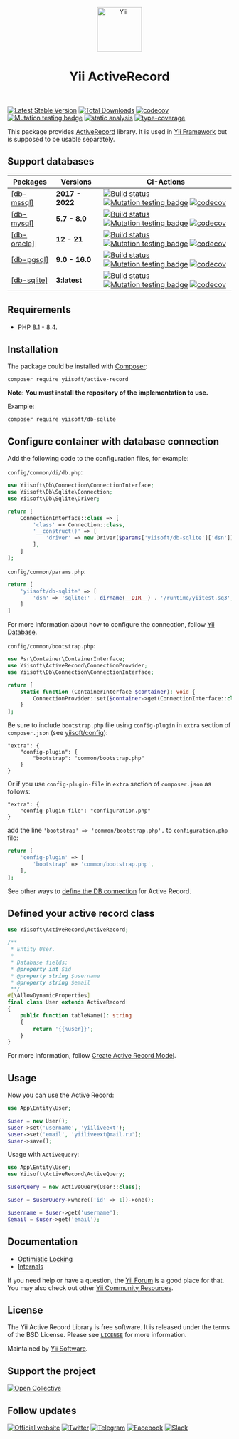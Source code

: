 <p align="center">
    <a href="https://github.com/yiisoft" target="_blank">
        <img src="https://yiisoft.github.io/docs/images/yii_logo.svg" height="100px" alt="Yii">
    </a>
    <h1 align="center">Yii ActiveRecord</h1>
    <br>
</p>

[![Latest Stable Version](https://poser.pugx.org/yiisoft/active-record/v)](https://packagist.org/packages/yiisoft/active-record)
[![Total Downloads](https://poser.pugx.org/yiisoft/active-record/downloads)](https://packagist.org/packages/yiisoft/active-record)
[![codecov](https://codecov.io/gh/yiisoft/active-record/branch/master/graph/badge.svg?token=w4KarhYyEF)](https://codecov.io/gh/yiisoft/active-record)
[![Mutation testing badge](https://img.shields.io/endpoint?style=flat&url=https%3A%2F%2Fbadge-api.stryker-mutator.io%2Fgithub.com%2Fyiisoft%2Factive-record%2Fmaster)](https://dashboard.stryker-mutator.io/reports/github.com/yiisoft/active-record/master)
[![static analysis](https://github.com/yiisoft/active-record/actions/workflows/static.yml/badge.svg?branch=dev)](https://github.com/yiisoft/active-record/actions/workflows/static.yml)
[![type-coverage](https://shepherd.dev/github/yiisoft/active-record/coverage.svg)](https://shepherd.dev/github/yiisoft/active-record)

This package provides [ActiveRecord] library.
It is used in [Yii Framework] but is supposed to be usable separately.

[ActiveRecord]: https://en.wikipedia.org/wiki/Active_record_pattern
[Yii Framework]: https://www.yiiframework.com/

## Support databases

| Packages                                            | Versions        | CI-Actions |
|-----------------------------------------------------|-----------------|------------|
| [[db-mssql]](https://github.com/yiisoft/db-mssql)   | **2017 - 2022** |[![Build status](https://github.com/yiisoft/db-mssql/workflows/build/badge.svg)](https://github.com/yiisoft/db-mssql/actions?query=workflow%3Abuild) [![Mutation testing badge](https://img.shields.io/endpoint?style=flat&url=https%3A%2F%2Fbadge-api.stryker-mutator.io%2Fgithub.com%2Fyiisoft%2Fdb-mssql%2Fmaster)](https://dashboard.stryker-mutator.io/reports/github.com/yiisoft/db-mssql/master) [![codecov](https://codecov.io/gh/yiisoft/db-mssql/branch/master/graph/badge.svg?token=UF9VERNMYU)](https://codecov.io/gh/yiisoft/db-mssql)|
| [[db-mysql]](https://github.com/yiisoft/db-mysql)   | **5.7 - 8.0**   |[![Build status](https://github.com/yiisoft/db-mysql/workflows/build/badge.svg)](https://github.com/yiisoft/db-mysql/actions?query=workflow%3Abuild) [![Mutation testing badge](https://img.shields.io/endpoint?style=flat&url=https%3A%2F%2Fbadge-api.stryker-mutator.io%2Fgithub.com%2Fyiisoft%2Fdb-mysql%2Fmaster)](https://dashboard.stryker-mutator.io/reports/github.com/yiisoft/db-mysql/master) [![codecov](https://codecov.io/gh/yiisoft/db-mysql/branch/master/graph/badge.svg?token=gsKVx3WQt4)](https://codecov.io/gh/yiisoft/db-mysql)|
| [[db-oracle]](https://github.com/yiisoft/db-oracle) | **12 - 21**     |[![Build status](https://github.com/yiisoft/db-oracle/workflows/build/badge.svg)](https://github.com/yiisoft/db-oracle/actions?query=workflow%3Abuild) [![Mutation testing badge](https://img.shields.io/endpoint?style=flat&url=https%3A%2F%2Fbadge-api.stryker-mutator.io%2Fgithub.com%2Fyiisoft%2Fdb-oracle%2Fmaster)](https://dashboard.stryker-mutator.io/reports/github.com/yiisoft/db-oracle/master) [![codecov](https://codecov.io/gh/yiisoft/db-oracle/branch/master/graph/badge.svg?token=XGJAFXVHSH)](https://codecov.io/gh/yiisoft/db-oracle)|
| [[db-pgsql]](https://github.com/yiisoft/db-pgsql)   | **9.0 - 16.0**  |[![Build status](https://github.com/yiisoft/db-pgsql/workflows/build/badge.svg)](https://github.com/yiisoft/db-pgsql/actions?query=workflow%3Abuild) [![Mutation testing badge](https://img.shields.io/endpoint?style=flat&url=https%3A%2F%2Fbadge-api.stryker-mutator.io%2Fgithub.com%2Fyiisoft%2Fdb-pgsql%2Fmaster)](https://dashboard.stryker-mutator.io/reports/github.com/yiisoft/db-pgsql/master) [![codecov](https://codecov.io/gh/yiisoft/db-pgsql/branch/master/graph/badge.svg?token=3FGN91IVZA)](https://codecov.io/gh/yiisoft/db-pgsql)|
| [[db-sqlite]](https://github.com/yiisoft/db-sqlite) | **3:latest**    |[![Build status](https://github.com/yiisoft/db-sqlite/workflows/build/badge.svg)](https://github.com/yiisoft/db-sqlite/actions?query=workflow%3Abuild) [![Mutation testing badge](https://img.shields.io/endpoint?style=flat&url=https%3A%2F%2Fbadge-api.stryker-mutator.io%2Fgithub.com%2Fyiisoft%2Fdb-sqlite%2Fmaster)](https://dashboard.stryker-mutator.io/reports/github.com/yiisoft/db-sqlite/master) [![codecov](https://codecov.io/gh/yiisoft/db-sqlite/branch/master/graph/badge.svg?token=YXUHCPPITH)](https://codecov.io/gh/yiisoft/db-sqlite)|

## Requirements

- PHP 8.1 - 8.4.

## Installation

The package could be installed with [Composer](https://getcomposer.org):

```shell
composer require yiisoft/active-record
```

**Note: You must install the repository of the implementation to use.**

Example:

```shell
composer require yiisoft/db-sqlite
```

## Configure container with database connection

Add the following code to the configuration files, for example:

`config/common/di/db.php`:

```php
use Yiisoft\Db\Connection\ConnectionInterface;
use Yiisoft\Db\Sqlite\Connection;
use Yiisoft\Db\Sqlite\Driver;

return [
    ConnectionInterface::class => [
        'class' => Connection::class,
        '__construct()' => [
            'driver' => new Driver($params['yiisoft/db-sqlite']['dsn']),
        ],
    ]
];
```

`config/common/params.php`:

```php
return [
    'yiisoft/db-sqlite' => [
        'dsn' => 'sqlite:' . dirname(__DIR__) . '/runtime/yiitest.sq3',
    ]
]
```

For more information about how to configure the connection, follow [Yii Database](https://github.com/yiisoft/db/blob/master/docs/guide/en/README.md).

`config/common/bootstrap.php`:

```php
use Psr\Container\ContainerInterface;
use Yiisoft\ActiveRecord\ConnectionProvider;
use Yiisoft\Db\Connection\ConnectionInterface;

return [
    static function (ContainerInterface $container): void {
        ConnectionProvider::set($container->get(ConnectionInterface::class));
    }
];
```

Be sure to include `bootstrap.php` file using `config-plugin` in `extra` section of `composer.json` (see [yiisoft/config](https://github.com/yiisoft/config)):

```
"extra": {
    "config-plugin": {
        "bootstrap": "common/bootstrap.php"
    }
}
```

Or if you use `config-plugin-file` in `extra` section of `composer.json` as follows:

```
"extra": {
    "config-plugin-file": "configuration.php"
}
```

add the line `'bootstrap' => 'common/bootstrap.php',` to `configuration.php` file:

```php
return [
    'config-plugin' => [
        'bootstrap' => 'common/bootstrap.php',
    ],
];
```

See other ways to [define the DB connection](docs/define-connection.md) for Active Record.

## Defined your active record class

```php
use Yiisoft\ActiveRecord\ActiveRecord;

/**
 * Entity User.
 *
 * Database fields:
 * @property int $id
 * @property string $username
 * @property string $email
 **/
#[\AllowDynamicProperties]
final class User extends ActiveRecord
{
    public function tableName(): string
    {
        return '{{%user}}';
    }
}
```

For more information, follow [Create Active Record Model](docs/create-model.md).

## Usage

Now you can use the Active Record:

```php
use App\Entity\User;

$user = new User();
$user->set('username', 'yiiliveext');
$user->set('email', 'yiiliveext@mail.ru');
$user->save();
```

Usage with `ActiveQuery`:

```php
use App\Entity\User;
use Yiisoft\ActiveRecord\ActiveQuery;

$userQuery = new ActiveQuery(User::class);

$user = $userQuery->where(['id' => 1])->one();

$username = $user->get('username');
$email = $user->get('email');
```

## Documentation

- [Optimistic Locking](docs/optimistic-locking.md)
- [Internals](docs/internals.md)

If you need help or have a question, the [Yii Forum](https://forum.yiiframework.com/c/yii-3-0/63) is a good place for that.
You may also check out other [Yii Community Resources](https://www.yiiframework.com/community).

## License

The Yii Active Record Library is free software. It is released under the terms of the BSD License.
Please see [`LICENSE`](./LICENSE.md) for more information.

Maintained by [Yii Software](https://www.yiiframework.com/).

## Support the project

[![Open Collective](https://img.shields.io/badge/Open%20Collective-sponsor-7eadf1?logo=open%20collective&logoColor=7eadf1&labelColor=555555)](https://opencollective.com/yiisoft)

## Follow updates

[![Official website](https://img.shields.io/badge/Powered_by-Yii_Framework-green.svg?style=flat)](https://www.yiiframework.com/)
[![Twitter](https://img.shields.io/badge/twitter-follow-1DA1F2?logo=twitter&logoColor=1DA1F2&labelColor=555555?style=flat)](https://twitter.com/yiiframework)
[![Telegram](https://img.shields.io/badge/telegram-join-1DA1F2?style=flat&logo=telegram)](https://t.me/yii3en)
[![Facebook](https://img.shields.io/badge/facebook-join-1DA1F2?style=flat&logo=facebook&logoColor=ffffff)](https://www.facebook.com/groups/yiitalk)
[![Slack](https://img.shields.io/badge/slack-join-1DA1F2?style=flat&logo=slack)](https://yiiframework.com/go/slack)
